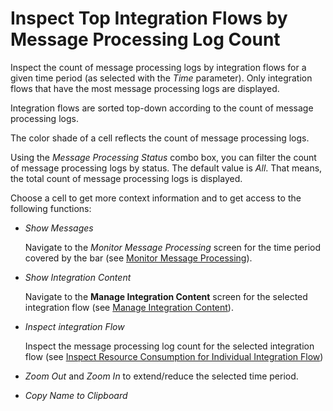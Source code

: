 <!-- loio696b65ee8d544ced88bea614d28be790 -->

# Inspect Top Integration Flows by Message Processing Log Count

Inspect the count of message processing logs by integration flows for a given time period \(as selected with the *Time* parameter\). Only integration flows that have the most message processing logs are displayed.

Integration flows are sorted top-down according to the count of message processing logs.

The color shade of a cell reflects the count of message processing logs.

Using the *Message Processing Status* combo box, you can filter the count of message processing logs by status. The default value is *All*. That means, the total count of message processing logs is displayed.

Choose a cell to get more context information and to get access to the following functions:

-   *Show Messages*

    Navigate to the *Monitor Message Processing* screen for the time period covered by the bar \(see [Monitor Message Processing](monitor-message-processing-314df3f.md)\).

-   *Show Integration Content*

    Navigate to the **Manage Integration Content** screen for the selected integration flow \(see [Manage Integration Content](manage-integration-content-09a7223.md)\).

-   *Inspect integration Flow*

    Inspect the message processing log count for the selected integration flow \(see [Inspect Resource Consumption for Individual Integration Flow](inspect-resource-consumption-for-individual-integration-flow-3380bd6.md)\)

-   *Zoom Out* and *Zoom In* to extend/reduce the selected time period. 

-   *Copy Name to Clipboard* 


